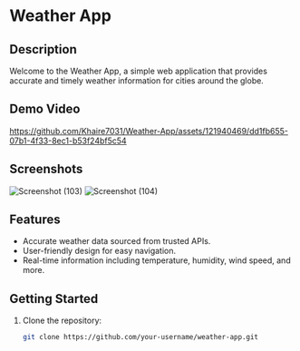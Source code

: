 # Weather App

## Description

Welcome to the Weather App, a simple web application that provides accurate and timely weather information for cities around the globe.


## Demo Video

https://github.com/Khaire7031/Weather-App/assets/121940469/dd1fb655-07b1-4f33-8ec1-b53f24bf5c54


## Screenshots

![Screenshot (103)](https://github.com/Khaire7031/Weather-App/assets/121940469/4b9f2b65-042e-41a0-bb4d-02982e97fe70)
![Screenshot (104)](https://github.com/Khaire7031/Weather-App/assets/121940469/93bc2950-6054-4717-8448-f98a3a921183)

## Features

- Accurate weather data sourced from trusted APIs.
- User-friendly design for easy navigation.
- Real-time information including temperature, humidity, wind speed, and more.

## Getting Started

1. Clone the repository:
   ```bash
   git clone https://github.com/your-username/weather-app.git
